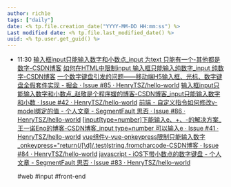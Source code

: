 ```yaml
---
author: rich1e
tags: ["daily"]
date: <% tp.file.creation_date("YYYY-MM-DD HH:mm:ss") %>
Last modified date: <% tp.file.last_modified_date() %>
uuid: <% tp.user.get_guid() %>
---
```


- 11:30 
  [输入框input只能输入数字和小数点_input 为text 只能有一个-其他都是数字-CSDN博客](https://blog.csdn.net/weixin_42171955/article/details/98734640)
  [如何在HTML中限制input 输入框只能输入纯数字_input 纯数字-CSDN博客](https://blog.csdn.net/w6990548/article/details/79388905)
  [一个数字键盘引发的问题——移动端H5输入框、光标、数字键盘全假套件实现 - 掘金 · Issue #85 · HenryTSZ/hello-world](https://github.com/HenryTSZ/hello-world/issues/85)
  [输入框input只能输入数字和小数点_赵敬是个程序媛的博客-CSDN博客_input只能输入数字和小数 · Issue #42 · HenryTSZ/hello-world](https://github.com/HenryTSZ/hello-world/issues/42)
  [前端 - 自定义指令如何修改v-model绑定的值 - 个人文章 - SegmentFault 思否 · Issue #86 · HenryTSZ/hello-world](https://github.com/HenryTSZ/hello-world/issues/86)
  [[input[type=number]下能输入e、+、-的解决方案_王一诺Eno的博客-CSDN博客_input type=number 可以输入e · Issue #41 · HenryTSZ/hello-world](https://github.com/HenryTSZ/hello-world/issues/41)
  [vue组件v-vue-onkeypress限制只能输入数字_onkeypress="return(/[\d]/.test(string.fromcharcode-CSDN博客 · Issue #84 · HenryTSZ/hello-world](https://github.com/HenryTSZ/hello-world/issues/84)
  [javascript - iOS下带小数点的数字键盘 - 个人文章 - SegmentFault 思否 · Issue #83 · HenryTSZ/hello-world](https://github.com/HenryTSZ/hello-world/issues/83)
  
  #web #input #front-end 